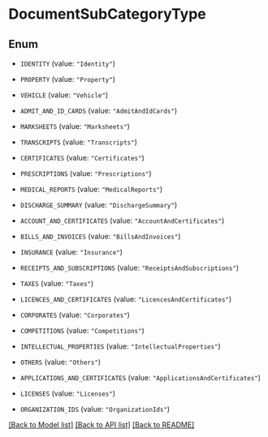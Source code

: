 # DocumentSubCategoryType

## Enum


* `IDENTITY` (value: `"Identity"`)

* `PROPERTY` (value: `"Property"`)

* `VEHICLE` (value: `"Vehicle"`)

* `ADMIT_AND_ID_CARDS` (value: `"AdmitAndIdCards"`)

* `MARKSHEETS` (value: `"Marksheets"`)

* `TRANSCRIPTS` (value: `"Transcripts"`)

* `CERTIFICATES` (value: `"Certificates"`)

* `PRESCRIPTIONS` (value: `"Prescriptions"`)

* `MEDICAL_REPORTS` (value: `"MedicalReports"`)

* `DISCHARGE_SUMMARY` (value: `"DischargeSummary"`)

* `ACCOUNT_AND_CERTIFICATES` (value: `"AccountAndCertificates"`)

* `BILLS_AND_INVOICES` (value: `"BillsAndInvoices"`)

* `INSURANCE` (value: `"Insurance"`)

* `RECEIPTS_AND_SUBSCRIPTIONS` (value: `"ReceiptsAndSubscriptions"`)

* `TAXES` (value: `"Taxes"`)

* `LICENCES_AND_CERTIFICATES` (value: `"LicencesAndCertificates"`)

* `CORPORATES` (value: `"Corporates"`)

* `COMPETITIONS` (value: `"Competitions"`)

* `INTELLECTUAL_PROPERTIES` (value: `"IntellectualProperties"`)

* `OTHERS` (value: `"Others"`)

* `APPLICATIONS_AND_CERTIFICATES` (value: `"ApplicationsAndCertificates"`)

* `LICENSES` (value: `"Licenses"`)

* `ORGANIZATION_IDS` (value: `"OrganizationIds"`)


[[Back to Model list]](../README.md#documentation-for-models) [[Back to API list]](../README.md#documentation-for-api-endpoints) [[Back to README]](../README.md)


